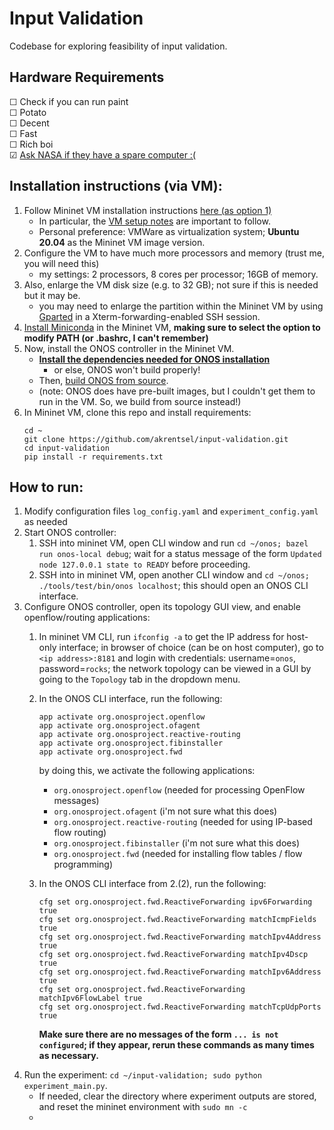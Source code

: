 # Input Validation

Codebase for exploring feasibility of input validation.

## Hardware Requirements
☐ Check if you can run paint <br />
☐ Potato <br />
☐ Decent <br />
☐ Fast <br />
☐ Rich boi <br />
☑ [Ask NASA if they have a spare computer :(](https://www.nas.nasa.gov/hecc/support/system_status.html)

## Installation instructions (via VM):
1. Follow Mininet VM installation instructions [here (as option 1)](https://mininet.org/download/)
    - In particular, the [VM setup notes](https://mininet.org/vm-setup-notes/) are important to follow.
    - Personal preference: VMWare as virtualization system; **Ubuntu 20.04** as the Mininet VM image version.
2. Configure the VM to have much more processors and memory (trust me, you will need this)
    - my settings: 2 processors, 8 cores per processor; 16GB of memory.
3. Also, enlarge the VM disk size (e.g. to 32 GB); not sure if this is needed but it may be.
    - you may need to enlarge the partition within the Mininet VM by using [Gparted](https://gparted.org/) in a Xterm-forwarding-enabled SSH session.
4. [Install Miniconda](https://docs.anaconda.com/miniconda/install/) in the Mininet VM, **making sure to select the option to modify PATH (or .bashrc, I can't remember)**
5. Now, install the ONOS controller in the Mininet VM. 
    - [**Install the dependencies needed for ONOS installation**](https://github.com/opennetworkinglab/onos?tab=readme-ov-file#build-onos-from-source)
        - or else, ONOS won't build properly!
    - Then, [build ONOS from source](https://github.com/opennetworkinglab/onos?tab=readme-ov-file#build-onos-from-source).
    - (note: ONOS does have pre-built images, but I couldn't get them to run in the VM. So, we build from source instead!)
6. In Mininet VM, clone this repo and install requirements:
    ```
    cd ~
    git clone https://github.com/akrentsel/input-validation.git
    cd input-validation
    pip install -r requirements.txt
    ```

## How to run:
1. Modify configuration files `log_config.yaml` and `experiment_config.yaml` as needed
2. Start ONOS controller:
    1. SSH into mininet VM, open CLI window and run `cd ~/onos; bazel run onos-local debug`; wait for a status message of the form `Updated node 127.0.0.1 state to READY` before proceeding.
    2. SSH into in mininet VM, open another CLI window and `cd ~/onos; ./tools/test/bin/onos localhost`; this should open an ONOS CLI interface.
3. Configure ONOS controller, open its topology GUI view, and enable openflow/routing applications: 
    1. In mininet VM CLI, run `ifconfig -a` to get the IP address for host-only interface; in browser of choice (can be on host computer), go to `<ip address>:8181` and login with credentials: username=`onos`, password=`rocks`; the network topology can be viewed in a GUI by going to the `Topology` tab in the dropdown menu.
    2. In the ONOS CLI interface, run the following:
        ```
        app activate org.onosproject.openflow
        app activate org.onosproject.ofagent
        app activate org.onosproject.reactive-routing
        app activate org.onosproject.fibinstaller
        app activate org.onosproject.fwd
        ```

        by doing this, we activate the following applications:
        - `org.onosproject.openflow` (needed for processing OpenFlow messages)
        - `org.onosproject.ofagent` (i'm not sure what this does)
        - `org.onosproject.reactive-routing` (needed for using IP-based flow routing)
        - `org.onosproject.fibinstaller` (i'm not sure what this does)
        - `org.onosproject.fwd` (needed for installing flow tables / flow programming)
    3. In the ONOS CLI interface from 2.(2), run the following:
        ```
        cfg set org.onosproject.fwd.ReactiveForwarding ipv6Forwarding true
        cfg set org.onosproject.fwd.ReactiveForwarding matchIcmpFields true
        cfg set org.onosproject.fwd.ReactiveForwarding matchIpv4Address true
        cfg set org.onosproject.fwd.ReactiveForwarding matchIpv4Dscp true
        cfg set org.onosproject.fwd.ReactiveForwarding matchIpv6Address true
        cfg set org.onosproject.fwd.ReactiveForwarding matchIpv6FlowLabel true
        cfg set org.onosproject.fwd.ReactiveForwarding matchTcpUdpPorts true
        ```
        **Make sure there are no messages of the form `... is not configured`; if they appear, rerun these commands as many times as necessary.**
4. Run the experiment: `cd ~/input-validation; sudo python experiment_main.py`.
    - If needed, clear the directory where experiment outputs are stored, and reset the mininet environment with `sudo mn -c`
    - 